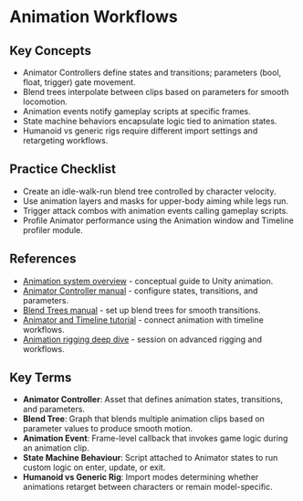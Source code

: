 # Animation Workflows

## Key Concepts
- Animator Controllers define states and transitions; parameters (bool, float, trigger) gate movement.
- Blend trees interpolate between clips based on parameters for smooth locomotion.
- Animation events notify gameplay scripts at specific frames.
- State machine behaviors encapsulate logic tied to animation states.
- Humanoid vs generic rigs require different import settings and retargeting workflows.

## Practice Checklist
- Create an idle-walk-run blend tree controlled by character velocity.
- Use animation layers and masks for upper-body aiming while legs run.
- Trigger attack combos with animation events calling gameplay scripts.
- Profile Animator performance using the Animation window and Timeline profiler module.







## References
- [Animation system overview](https://docs.unity3d.com/Manual/AnimationOverview.html) - conceptual guide to Unity animation.
- [Animator Controller manual](https://docs.unity3d.com/Manual/AnimatorControllers.html) - configure states, transitions, and parameters.
- [Blend Trees manual](https://docs.unity3d.com/Manual/BlendTrees.html) - set up blend trees for smooth transitions.
- [Animator and Timeline tutorial](https://learn.unity.com/tutorial/animator-and-timeline) - connect animation with timeline workflows.
- [Animation rigging deep dive](https://www.youtube.com/watch?v=7fF8xl8r4qM) - session on advanced rigging and workflows.
## Key Terms
- **Animator Controller**: Asset that defines animation states, transitions, and parameters.
- **Blend Tree**: Graph that blends multiple animation clips based on parameter values to produce smooth motion.
- **Animation Event**: Frame-level callback that invokes game logic during an animation clip.
- **State Machine Behaviour**: Script attached to Animator states to run custom logic on enter, update, or exit.
- **Humanoid vs Generic Rig**: Import modes determining whether animations retarget between characters or remain model-specific.
